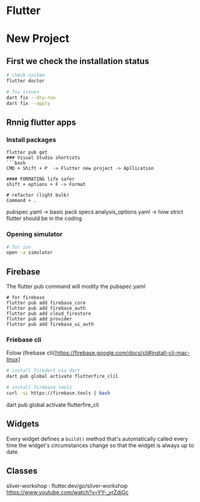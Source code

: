 # Flutter

# New Project
## First we check the installation status
```bash
# check system
flutter doctor

# fix issues
dart fix --dry-run
dart fix --apply
```
## Rnnig flutter apps
### Install packages
```
flutter pub get
### Visual Studio shortcots
```bash
CMD + Shift + P  -> Flutter new project -> Apllication

#### FORMATING life safer
shift + options + F -> Format

# refactor (light bulb)
Command + .

```
pubspec.yaml -> basic pack specs
analysis_options.yaml  -> how strict flutter should be in the coding

### Opening simulator
```bash
# for ios
open -a simulator
```

## Firebase
The flutter pub command will modity the pubspec.yaml
```
# for firebase
flutter pub add firebase_core
flutter pub add firebase_auth
flutter pub add cloud_firestore
flutter pub add provider
flutter pub add firebase_ui_auth
```
### Friebase cli

Folow (firebase cli)[https://firebase.google.com/docs/cli#install-cli-mac-linux]
```bash
# install firedart via dart
dart pub global activate flutterfire_clil

# install firebase tools
curl -sL https://firebase.tools | bash
```
dart pub global activate flutterfire_cli

## Widgets
Every widget defines a `build()` method that's automatically called every time the widget's circumstances change so that the widget is always up to date.


## Classes
sliver-workshop : flutter.dev/go/sliver-workshop
https://www.youtube.com/watch?v=YY-_yrZdjGc
